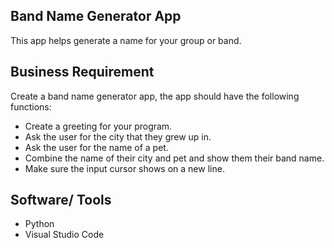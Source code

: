## Band Name Generator App
This app helps generate a name for your group or band.
## Business Requirement
 Create a band name generator app, the app should have the following functions:
* Create a greeting for your program.
* Ask the user for the city that they grew up in.
* Ask the user for the name of a pet.
* Combine the name of their city and pet and show them their band name.
* Make sure the input cursor shows on a new line.
## Software/ Tools
* Python
* Visual Studio Code
